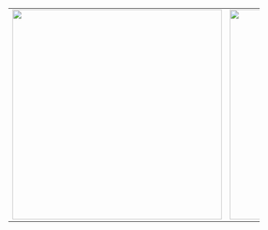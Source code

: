 <table>
  <tr>
    <td>
      <img width="420" src="https://github-readme-stats.vercel.app/api/top-langs?username=milliorn&layout=compact&langs_count=10&theme=transparent&card_width=420" />
    </td>
    <td>
      <div style="height: 240px; display: flex; align-items: center;">
        <img width="420" src="https://github-readme-stats.vercel.app/api?username=milliorn&theme=transparent&hide_rank=true&card_width=420" />
      </div>
    </td>
  </tr>
</table>
